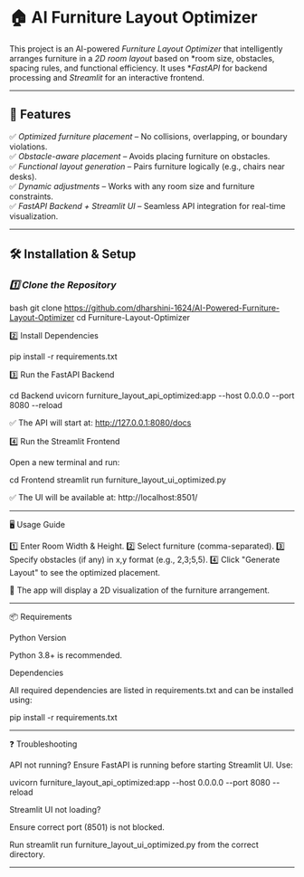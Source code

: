 # 🏠 AI Furniture Layout Optimizer

This project is an AI-powered *Furniture Layout Optimizer* that intelligently arranges furniture in a *2D room layout* based on *room size, obstacles, spacing rules, and functional efficiency. It uses **FastAPI* for backend processing and *Streamlit* for an interactive frontend.

---

## 🚀 Features
✅ *Optimized furniture placement* – No collisions, overlapping, or boundary violations.  
✅ *Obstacle-aware placement* – Avoids placing furniture on obstacles.  
✅ *Functional layout generation* – Pairs furniture logically (e.g., chairs near desks).  
✅ *Dynamic adjustments* – Works with any room size and furniture constraints.  
✅ *FastAPI Backend + Streamlit UI* – Seamless API integration for real-time visualization.  

---

## 🛠 Installation & Setup

### *1️⃣ Clone the Repository*
bash
git clone https://github.com/dharshini-1624/AI-Powered-Furniture-Layout-Optimizer
cd Furniture-Layout-Optimizer

2️⃣ Install Dependencies

pip install -r requirements.txt

3️⃣ Run the FastAPI Backend

cd Backend
uvicorn furniture_layout_api_optimized:app --host 0.0.0.0 --port 8080 --reload

✅ The API will start at: http://127.0.0.1:8080/docs

4️⃣ Run the Streamlit Frontend

Open a new terminal and run:

cd Frontend
streamlit run furniture_layout_ui_optimized.py

✅ The UI will be available at: http://localhost:8501/


---

🖥 Usage Guide

1️⃣ Enter Room Width & Height.
2️⃣ Select furniture (comma-separated).
3️⃣ Specify obstacles (if any) in x,y format (e.g., 2,3;5,5).
4️⃣ Click "Generate Layout" to see the optimized placement.

🔹 The app will display a 2D visualization of the furniture arrangement.

---

📦 Requirements

Python Version

Python 3.8+ is recommended.


Dependencies

All required dependencies are listed in requirements.txt and can be installed using:

pip install -r requirements.txt

---

❓ Troubleshooting

API not running?
Ensure FastAPI is running before starting Streamlit UI. Use:

uvicorn furniture_layout_api_optimized:app --host 0.0.0.0 --port 8080 --reload

Streamlit UI not loading?

Ensure correct port (8501) is not blocked.

Run streamlit run furniture_layout_ui_optimized.py from the correct directory.

---
